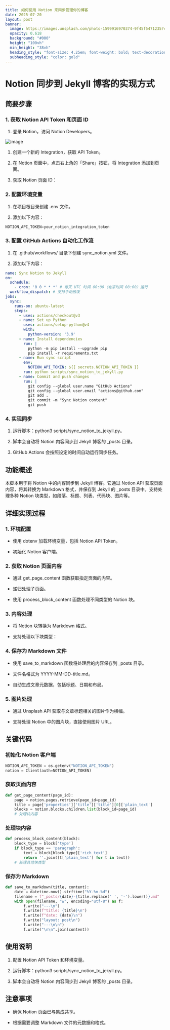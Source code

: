 ```yaml
---
title: 如何使用 Notion 来同步管理你的博客
date: 2025-07-20
layout: post
banner:
  image: https://images.unsplash.com/photo-1599916970374-9f45f5471235?crop=entropy&cs=tinysrgb&fit=max&fm=jpg&ixid=M3w2OTIwMzJ8MHwxfHJhbmRvbXx8fHx8fHx8fDE3NTMwMDcwNTd8&ixlib=rb-4.1.0&q=80&w=1080
  opacity: 0.618
  background: "#000"
  height: "100vh"
  min_height: "38vh"
  heading_style: "font-size: 4.25em; font-weight: bold; text-decoration: underline"
  subheading_style: "color: gold"
---
```


# Notion 同步到 Jekyll 博客的实现方式

## 简要步骤

### 1. 获取 Notion API Token 和页面 ID

1. 登录 Notion，访问 Notion Developers。

![image](https://prod-files-secure.s3.us-west-2.amazonaws.com/a7a0cc5a-89b9-4cda-8686-1fba0ca52f40/d19c1afe-dea5-4312-9333-786b0ba83054/image.png?X-Amz-Algorithm=AWS4-HMAC-SHA256&X-Amz-Content-Sha256=UNSIGNED-PAYLOAD&X-Amz-Credential=ASIAZI2LB4663PKUFWJ6%2F20250720%2Fus-west-2%2Fs3%2Faws4_request&X-Amz-Date=20250720T102416Z&X-Amz-Expires=3600&X-Amz-Security-Token=IQoJb3JpZ2luX2VjEKD%2F%2F%2F%2F%2F%2F%2F%2F%2F%2FwEaCXVzLXdlc3QtMiJGMEQCIDsuDEJCYbZNjThPmd06dcxP09JT%2BVaRW379NLe7vfJLAiA0qC3idlJAsavtunASEEDukxe7DQzEnedgAPNyBjKHNyqIBAi5%2F%2F%2F%2F%2F%2F%2F%2F%2F%2F8BEAAaDDYzNzQyMzE4MzgwNSIMM5vsFKwIuYsMKnhlKtwDJZCmMPE7%2FSjaHeKqJI4gbEeDN5oWF5Iz8qDvBFu8vkcgQqm%2BDgXccznpHqdu2WlpsyZjroYGh7E3ZeOkhPHUiSo8RWSEFfLpsJOqzEObfbc%2BZ%2FRlWnRp6N9ZyJ2C0GDbBW6mF2QtB5J%2BToyxLsxyuVOsJhqX3wrNHDtty0QBI1Dqt1BpIByYTuXKpsMqfN9yLkXDh2bqNldiAqmpZ3oJ7WAlFpRjcwjONp85RkLWHBDSW009PqPs4iW48xPJY1yyX5rcgaSp7NY%2Fm0Ry%2FvvdY3fKM%2BS%2FiAtxSNNCio%2BOo7iZ3O2%2BMJoiwA4zBb6%2BQcrlF3WaF0LjTsR5%2FUUB%2BWfXGTSQTobHjUPkRUFNBlcjHedXOKdia2FQvN0LXv7wUVqUQvCQrinsWHdTOvjGH6A2jrIHxGCf0ZYVs1cpt8lP0EvL%2F%2FXhRfDr1r14ofQj90tQ4NkALkT0UJCGxpdfqXwZPI00hvsS8CznOkFdH0Ik6np7xBrTpWqYRC0ZJfvFuNxaqefbxoP6GW4hCyi1WkKtPFEkhm2umf2g89Qxf47t7l5J0fVhbcfcp1Q7UaFbzZBA64E1CvPzQTmuBll9U2CuQj3Q40Tb9uiHSPW%2Bg8hfTAllcDZldU002goyaWIwxr3ywwY6pgHLkFxgolnIBm3%2B2N6A9sRuXFq9Us5f8kr9VcPW%2F%2F08Aq7xHgv14NrC9BAa0X9stCp63IbDwpXYYxe1naWI9KNJ5HLiPSgPa6s2mVAV0JjnRFYJ6PmO32qFA%2FUczOV0pTeZamp%2FxFpBYy6YAOKz65aOcTwyTQS9tgzr6989bgfPE1Cn5aS716gRo3xHvQ%2BRnUH32zZmyxI3Nkiw5Y8CRjpqm%2BpdNkoV&X-Amz-Signature=4b99adc94d71e6227de249ca829fc925df5dbf1bc9c4f10b29facbdc9f6acc5b&X-Amz-SignedHeaders=host&x-amz-checksum-mode=ENABLED&x-id=GetObject)

1. 创建一个新的 Integration，获取 API Token。

1. 在 Notion 页面中，点击右上角的「Share」按钮，将 Integration 添加到页面。

1. 获取 Notion 页面 ID：


### 2. 配置环境变量

1. 在项目根目录创建 .env 文件。

1. 添加以下内容：

```javascript
NOTION_API_TOKEN=your_notion_integration_token
```

### 3. 配置 GitHub Actions 自动化工作流

1. 在 .github/workflows/ 目录下创建 sync_notion.yml 文件。

1. 添加以下内容：

```yaml
name: Sync Notion to Jekyll
on:
  schedule:
    - cron: '0 0 * * *' # 每天 UTC 时间 00:00（北京时间 08:00）运行
  workflow_dispatch: # 支持手动触发
jobs:
  sync:
    runs-on: ubuntu-latest
    steps:
      - uses: actions/checkout@v3
      - name: Set up Python
        uses: actions/setup-python@v4
        with:
          python-version: '3.9'
      - name: Install dependencies
        run: |
          python -m pip install --upgrade pip
          pip install -r requirements.txt
      - name: Run sync script
        env:
          NOTION_API_TOKEN: ${{ secrets.NOTION_API_TOKEN }}
        run: python scripts/sync_notion_to_jekyll.py
      - name: Commit and push changes
        run: |
          git config --global user.name "GitHub Actions"
          git config --global user.email "actions@github.com"
          git add .
          git commit -m "Sync Notion content"
          git push
```

### 4. 实现同步

1. 运行脚本：python3 scripts/sync_notion_to_jekyll.py。

1. 脚本会自动将 Notion 内容同步到 Jekyll 博客的 _posts 目录。

1. GitHub Actions 会按照设定的时间自动运行同步任务。

## 功能概述

本脚本用于将 Notion 中的内容同步到 Jekyll 博客。它通过 Notion API 获取页面内容，将其转换为 Markdown 格式，并保存到 Jekyll 的 _posts 目录中。支持处理多种 Notion 块类型，如段落、标题、列表、代码块、图片等。

## 详细实现过程

### 1. 环境配置

- 使用 dotenv 加载环境变量，包括 Notion API Token。

- 初始化 Notion 客户端。

### 2. 获取 Notion 页面内容

- 通过 get_page_content 函数获取指定页面的内容。

- 递归处理子页面。

- 使用 process_block_content 函数处理不同类型的 Notion 块。

### 3. 内容处理

- 将 Notion 块转换为 Markdown 格式。

- 支持处理以下块类型：


### 4. 保存为 Markdown 文件

- 使用 save_to_markdown 函数将处理后的内容保存到 _posts 目录。

- 文件名格式为 YYYY-MM-DD-title.md。

- 自动生成文章元数据，包括标题、日期和布局。

### 5. 图片处理

- 通过 Unsplash API 获取与文章标题相关的图片作为横幅。

- 支持处理 Notion 中的图片块，直接使用图片 URL。

## 关键代码

### 初始化 Notion 客户端

```python
NOTION_API_TOKEN = os.getenv("NOTION_API_TOKEN")
notion = Client(auth=NOTION_API_TOKEN)
```

### 获取页面内容

```python
def get_page_content(page_id):
    page = notion.pages.retrieve(page_id=page_id)
    title = page['properties']['title']['title'][0]['plain_text']
    blocks = notion.blocks.children.list(block_id=page_id)
    # 处理块内容
```

### 处理块内容

```python
def process_block_content(block):
    block_type = block['type']
    if block_type == 'paragraph':
        text = block[block_type]['rich_text']
        return ''.join([t['plain_text'] for t in text])
    # 处理其他块类型
```

### 保存为 Markdown

```python
def save_to_markdown(title, content):
    date = datetime.now().strftime("%Y-%m-%d")
    filename = f"_posts/{date}-{title.replace(' ', '-').lower()}.md"
    with open(filename, "w", encoding="utf-8") as f:
        f.write("---\n")
        f.write(f"title: {title}\n")
        f.write(f"date: {date}\n")
        f.write("layout: post\n")
        f.write("---\n\n")
        f.write("\n\n".join(content))
```

## 使用说明

1. 配置 Notion API Token 和环境变量。

1. 运行脚本：python3 scripts/sync_notion_to_jekyll.py。

1. 脚本会自动将 Notion 内容同步到 Jekyll 博客的 _posts 目录。

## 注意事项

- 确保 Notion 页面已与集成共享。

- 根据需要调整 Markdown 文件的元数据和格式。
